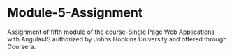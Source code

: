 # Module-5-Assignment
Assignment of fifth module of the course-Single Page Web Applications with AngularJS authorized by Johns Hopkins University and offered through Coursera.
